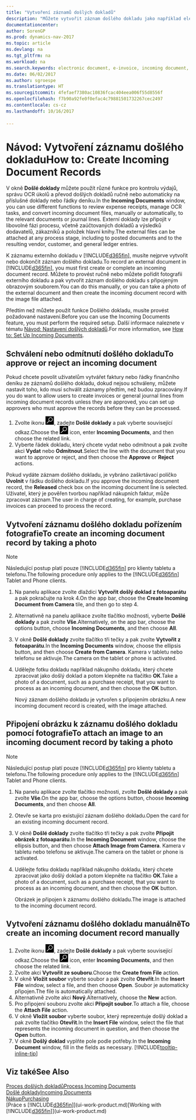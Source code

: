 ```yaml
---
title: "Vytvoření záznamů došlých dokladů"
description: "Můžete vytvořit záznam došlého dokladu jako například elektronické faktury a řízení úkolů OCR, eCommerce a výměny dokumentů."
documentationcenter: 
author: SorenGP
ms.prod: dynamics-nav-2017
ms.topic: article
ms.devlang: na
ms.tgt_pltfrm: na
ms.workload: na
ms.search.keywords: electronic document, e-invoice, incoming document, OCR, ecommerce, document exchange, import invoice
ms.date: 06/02/2017
ms.author: sgroespe
ms.translationtype: HT
ms.sourcegitcommit: 4fefaef7380ac10836fcac404eea006f55d8556f
ms.openlocfilehash: f7b90a92fe0f0efac4c79881501732267cec2497
ms.contentlocale: cs-cz
ms.lasthandoff: 10/16/2017

---
```

# <a name="how-to-create-incoming-document-records"></a><span data-ttu-id="a46fa-103">Návod: Vytvoření záznamu došlého dokladu</span><span class="sxs-lookup"><span data-stu-id="a46fa-103">How to: Create Incoming Document Records</span></span>
<span data-ttu-id="a46fa-104">V okně **Došlé doklady** můžete použít různé funkce pro kontrolu výdajů, správu OCR úkolů a převod došlých dokladů ručně nebo automaticky na příslušné doklady nebo řádky deníku.</span><span class="sxs-lookup"><span data-stu-id="a46fa-104">In the **Incoming Documents** window, you can use different functions to review expense receipts, manage OCR tasks, and convert incoming document files, manually or automatically, to the relevant documents or journal lines.</span></span> <span data-ttu-id="a46fa-105">Externí doklady lze připojit v libovolné fázi procesu, včetně zaúčtovaných dokladů a výsledků dodavatelů, zákazníků a položek hlavní knihy.</span><span class="sxs-lookup"><span data-stu-id="a46fa-105">The external files can be attached at any process stage, including to posted documents and to the resulting vendor, customer, and general ledger entries.</span></span>

<span data-ttu-id="a46fa-106">K záznamu externího dokladu v [!INCLUDE[d365fin](includes/d365fin_md.md)], musíte nejprve vytvořit nebo dokončit záznam došlého dokladu.</span><span class="sxs-lookup"><span data-stu-id="a46fa-106">To record an external document in [!INCLUDE[d365fin](includes/d365fin_md.md)], you must first create or complete an incoming document record.</span></span> <span data-ttu-id="a46fa-107">Můžete to provést ručně nebo můžete pořídit fotografii externího dokladu a pak vytvořit záznam došlého dokladu s připojeným obrazovým souborem.</span><span class="sxs-lookup"><span data-stu-id="a46fa-107">You can do this manually, or you can take a photo of the external document and then create the incoming document record with the image file attached.</span></span>

<span data-ttu-id="a46fa-108">Předtím než můžete použít funkce Došlého dokladu, musíte provést požadované nastavení.</span><span class="sxs-lookup"><span data-stu-id="a46fa-108">Before you can use the Incoming Documents feature, you must perform the required setup.</span></span> <span data-ttu-id="a46fa-109">Další informace naleznete v tématu [Návod: Nastavení došlých dokladů](across-how-setup-income-documents.md).</span><span class="sxs-lookup"><span data-stu-id="a46fa-109">For more information, see [How to: Set Up Incoming Documents](across-how-setup-income-documents.md).</span></span>

## <a name="to-approve-or-reject-an-incoming-document"></a><span data-ttu-id="a46fa-110">Schválení nebo odmítnutí došlého dokladu</span><span class="sxs-lookup"><span data-stu-id="a46fa-110">To approve or reject an incoming document</span></span>
<span data-ttu-id="a46fa-111">Pokud chcete povolit uživatelům vytvářet faktury nebo řádky finančního deníku ze záznamů došlého dokladu, dokud nejsou schváleny, můžete nastavit toho, kdo musí schválit záznamy předtím, než budou zpracovány.</span><span class="sxs-lookup"><span data-stu-id="a46fa-111">If you do want to allow users to create invoices or general journal lines from incoming document records unless they are approved, you can set up approvers who must approve the records before they can be processed.</span></span>

1. <span data-ttu-id="a46fa-112">Zvolte ikonu ![Vyhledat stránku nebo sestavu](media/ui-search/search_small.png "Ikona Vyhledat stránku nebo sestavu"), zadejte **Došlé doklady** a pak vyberte související odkaz.</span><span class="sxs-lookup"><span data-stu-id="a46fa-112">Choose the ![Search for Page or Report](media/ui-search/search_small.png "Search for Page or Report icon") icon, enter **Incoming Documents**, and then choose the related link.</span></span>
2. <span data-ttu-id="a46fa-113">Vyberte řádek dokladu, který chcete vydat nebo odmítnout a pak zvolte akci **Vydat** nebo **Odmítnout**.</span><span class="sxs-lookup"><span data-stu-id="a46fa-113">Select the line with the document that you want to approve or reject, and then choose the **Approve** or **Reject** actions.</span></span>

<span data-ttu-id="a46fa-114">Pokud vydáte záznam došlého dokladu, je vybráno zaškrtávací políčko **Uvolnit** v řádku došlého dokladu.</span><span class="sxs-lookup"><span data-stu-id="a46fa-114">If you approve the incoming document record, the **Released** check box on the incoming document line is selected.</span></span> <span data-ttu-id="a46fa-115">Uživatel, který je pověřen tvorbou například nákupních faktur, může zpracovat záznam.</span><span class="sxs-lookup"><span data-stu-id="a46fa-115">The user in charge of creating, for example, purchase invoices can proceed to process the record.</span></span>

## <a name="to-create-an-incoming-document-record-by-taking-a-photo"></a><span data-ttu-id="a46fa-116">Vytvoření záznamu došlého dokladu pořízením fotografie</span><span class="sxs-lookup"><span data-stu-id="a46fa-116">To create an incoming document record by taking a photo</span></span>
> [!NOTE]  
>   <span data-ttu-id="a46fa-117">Následující postup platí pouze [!INCLUDE[d365fin](includes/d365fin_md.md)] pro klienty tabletu a telefonu.</span><span class="sxs-lookup"><span data-stu-id="a46fa-117">The following procedure only applies to the [!INCLUDE[d365fin](includes/d365fin_md.md)] Tablet and Phone clients.</span></span>

1. <span data-ttu-id="a46fa-118">Na panelu aplikace zvolte dlaždici **Vytvořit došlý doklad z fotoaparátu** a pak pokračujte na krok 4.</span><span class="sxs-lookup"><span data-stu-id="a46fa-118">On the app bar, choose the **Create Incoming Document from Camera** tile, and then go to step 4.</span></span>
2. <span data-ttu-id="a46fa-119">Alternativně na panelu aplikace zvolte tlačítko možnosti, vyberte **Došlé doklady** a pak zvolte **Vše**.</span><span class="sxs-lookup"><span data-stu-id="a46fa-119">Alternatively, on the app bar, choose the options button, choose **Incoming Documents**, and then choose **All**.</span></span>
3. <span data-ttu-id="a46fa-120">V okně **Došlé doklady** zvolte tlačítko tři tečky a pak zvolte **Vytvořit z fotoaparátu**.</span><span class="sxs-lookup"><span data-stu-id="a46fa-120">In the **Incoming Documents** window, choose the ellipsis button, and then choose **Create from Camera**.</span></span> <span data-ttu-id="a46fa-121">Kamera v tabletu nebo telefonu se aktivuje.</span><span class="sxs-lookup"><span data-stu-id="a46fa-121">The camera on the tablet or phone is activated.</span></span>
4. <span data-ttu-id="a46fa-122">Udělejte fotku dokladu například nákupního dokladu, který chcete zpracovat jako došlý doklad a potom klepněte na tlačítko **OK**.</span><span class="sxs-lookup"><span data-stu-id="a46fa-122">Take a photo of a document, such as a purchase receipt, that you want to process as an incoming document, and then choose the **OK** button.</span></span>

    <span data-ttu-id="a46fa-123">Nový záznam došlého dokladu je vytvořen s připojením obrázku.</span><span class="sxs-lookup"><span data-stu-id="a46fa-123">A new incoming document record is created, with the image attached.</span></span>

## <a name="to-attach-an-image-to-an-incoming-document-record-by-taking-a-photo"></a><span data-ttu-id="a46fa-124">Připojení obrázku k záznamu došlého dokladu pomocí fotografie</span><span class="sxs-lookup"><span data-stu-id="a46fa-124">To attach an image to an incoming document record by taking a photo</span></span>
> [!NOTE]  
>   <span data-ttu-id="a46fa-125">Následující postup platí pouze [!INCLUDE[d365fin](includes/d365fin_md.md)] pro klienty tabletu a telefonu.</span><span class="sxs-lookup"><span data-stu-id="a46fa-125">The following procedure only applies to the [!INCLUDE[d365fin](includes/d365fin_md.md)] Tablet and Phone clients.</span></span>

1. <span data-ttu-id="a46fa-126">Na panelu aplikace zvolte tlačítko možnosti, zvolte **Došlé doklady** a pak zvolte **Vše**.</span><span class="sxs-lookup"><span data-stu-id="a46fa-126">On the app bar, choose the options button, choose **Incoming Documents**, and then choose **All**.</span></span>
2. <span data-ttu-id="a46fa-127">Otevře se karta pro existující záznam došlého dokladu.</span><span class="sxs-lookup"><span data-stu-id="a46fa-127">Open the card for an existing incoming document record.</span></span>
3. <span data-ttu-id="a46fa-128">V okně **Došlé doklady** zvolte tlačítko tři tečky a pak zvolte **Připojit obrázek z fotoaparátu**.</span><span class="sxs-lookup"><span data-stu-id="a46fa-128">In the **Incoming Document** window, choose the ellipsis button, and then choose **Attach Image from Camera**.</span></span> <span data-ttu-id="a46fa-129">Kamera v tabletu nebo telefonu se aktivuje.</span><span class="sxs-lookup"><span data-stu-id="a46fa-129">The camera on the tablet or phone is activated.</span></span>
4. <span data-ttu-id="a46fa-130">Udělejte fotku dokladu například nákupního dokladu, který chcete zpracovat jako došlý doklad a potom klepněte na tlačítko **OK**.</span><span class="sxs-lookup"><span data-stu-id="a46fa-130">Take a photo of a document, such as a purchase receipt, that you want to process as an incoming document, and then choose the **OK** button.</span></span>

    <span data-ttu-id="a46fa-131">Obrázek je připojen k záznamu došlého dokladu.</span><span class="sxs-lookup"><span data-stu-id="a46fa-131">The image is attached to the incoming document record.</span></span>

## <a name="to-create-an-incoming-document-record-manually"></a><span data-ttu-id="a46fa-132">Vytvoření záznamu došlého dokladu manuálně</span><span class="sxs-lookup"><span data-stu-id="a46fa-132">To create an incoming document record manually</span></span>
1. <span data-ttu-id="a46fa-133">Zvolte ikonu ![Vyhledat stránku nebo sestavu](media/ui-search/search_small.png "Ikona Vyhledat stránku nebo sestavu"), zadejte **Došlé doklady** a pak vyberte související odkaz.</span><span class="sxs-lookup"><span data-stu-id="a46fa-133">Choose the ![Search for Page or Report](media/ui-search/search_small.png "Search for Page or Report icon") icon, enter **Incoming Documents**, and then choose the related link.</span></span>
2. <span data-ttu-id="a46fa-134">Zvolte akci **Vytvořit ze souboru**.</span><span class="sxs-lookup"><span data-stu-id="a46fa-134">Choose the **Create from File** action.</span></span>  
3. <span data-ttu-id="a46fa-135">V okně **Vložit soubor** vyberte soubor a pak zvolte **Otevřít**.</span><span class="sxs-lookup"><span data-stu-id="a46fa-135">In the **Insert File** window, select a file, and then choose **Open**.</span></span> <span data-ttu-id="a46fa-136">Soubor je automaticky připojen.</span><span class="sxs-lookup"><span data-stu-id="a46fa-136">The file is automatically attached.</span></span>
4. <span data-ttu-id="a46fa-137">Alternativně zvolte akci **Nový**.</span><span class="sxs-lookup"><span data-stu-id="a46fa-137">Alternatively, choose the **New** action.</span></span>
5. <span data-ttu-id="a46fa-138">Pro připojení souboru zvolte akci **Připojit soubor**.</span><span class="sxs-lookup"><span data-stu-id="a46fa-138">To attach a file, choose the **Attach File** action.</span></span>
6. <span data-ttu-id="a46fa-139">V okně **Vložit soubor** vyberte soubor, který reprezentuje došlý doklad a pak zvolte tlačítko **Otevřít**.</span><span class="sxs-lookup"><span data-stu-id="a46fa-139">In the **Insert File** window, select the file that represents the incoming document in question, and then choose the **Open** button.</span></span>
7. <span data-ttu-id="a46fa-140">V okně **Došlý doklad** vyplňte pole podle potřeby.</span><span class="sxs-lookup"><span data-stu-id="a46fa-140">In the **Incoming Document** window, fill in the fields as necessary.</span></span> [!INCLUDE[tooltip-inline-tip](includes/tooltip-inline-tip_md.md)]

## <a name="see-also"></a><span data-ttu-id="a46fa-141">Viz také</span><span class="sxs-lookup"><span data-stu-id="a46fa-141">See Also</span></span>
[<span data-ttu-id="a46fa-142">Proces došlých dokladů</span><span class="sxs-lookup"><span data-stu-id="a46fa-142">Process Incoming Documents</span></span>](across-process-income-documents.md)  
[<span data-ttu-id="a46fa-143">Došlé doklady</span><span class="sxs-lookup"><span data-stu-id="a46fa-143">Incoming Documents</span></span>](across-income-documents.md)  
[<span data-ttu-id="a46fa-144">Nákup</span><span class="sxs-lookup"><span data-stu-id="a46fa-144">Purchasing</span></span>](purchasing-manage-purchasing.md)  
<span data-ttu-id="a46fa-145">[Práce s [!INCLUDE[d365fin](includes/d365fin_md.md)]](ui-work-product.md)</span><span class="sxs-lookup"><span data-stu-id="a46fa-145">[Working with [!INCLUDE[d365fin](includes/d365fin_md.md)]](ui-work-product.md)</span></span>

